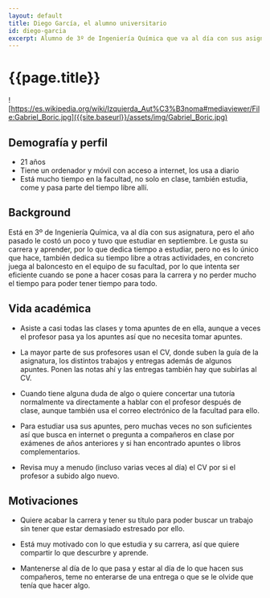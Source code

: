 ```yaml
---
layout: default
title: Diego García, el alumno universitario
id: diego-garcia
excerpt: Alumno de 3º de Ingeniería Química que va al día con sus asignaturas
---
```


# {{page.title}}

![https://es.wikipedia.org/wiki/Izquierda_Aut%C3%B3noma#mediaviewer/File:Gabriel_Boric.jpg]({{site.baseurl}}/assets/img/Gabriel_Boric.jpg)

## Demografía y perfil

+ 21 años
+ Tiene un ordenador y móvil con acceso a internet, los usa a diario
+ Está mucho tiempo en la facultad, no solo en clase, también estudia, come y pasa parte del tiempo libre allí.

## Background

Está en 3º de Ingeniería Química, va al día con sus asignatura, pero el año pasado le costó un poco y tuvo que estudiar en septiembre. Le gusta su carrera y aprender, por lo que dedica tiempo a estudiar, pero no es lo único que hace, también dedica su tiempo libre a otras actividades, en concreto juega al baloncesto en el equipo de su facultad, por lo que intenta ser eficiente cuando se pone a hacer cosas para la carrera y no perder mucho el tiempo para poder tener tiempo para todo.

## Vida académica

+ Asiste a casi todas las clases y toma apuntes de en ella, aunque a veces el profesor pasa ya los apuntes así que no necesita tomar apuntes.

+ La mayor parte de sus profesores usan el CV, donde suben la guía de la asignatura, los distintos trabajos y entregas además de algunos apuntes. Ponen las notas ahí y las entregas también hay que subirlas al CV.

+ Cuando tiene alguna duda de algo o quiere concertar una tutoría normalmente va directamente a hablar con el profesor después de clase, aunque también usa el correo electrónico de la facultad para ello.

+ Para estudiar usa sus apuntes, pero muchas veces no son suficientes así que busca en internet o pregunta a compañeros en clase por exámenes de años anteriores y si han encontrado apuntes o libros complementarios.

+ Revisa muy a menudo (incluso varias veces al día) el CV por si el profesor a subido algo nuevo.

## Motivaciones

+ Quiere acabar la carrera y tener su título para poder buscar un trabajo sin tener que estar demasiado estresado por ello.

+ Está muy motivado con lo que estudia y su carrera, así que quiere  compartir lo que descurbre y aprende.

+ Mantenerse al día de lo que pasa y estar al día de lo que hacen sus compañeros, teme no enterarse de una entrega o que se le olvide que tenía que hacer algo.
